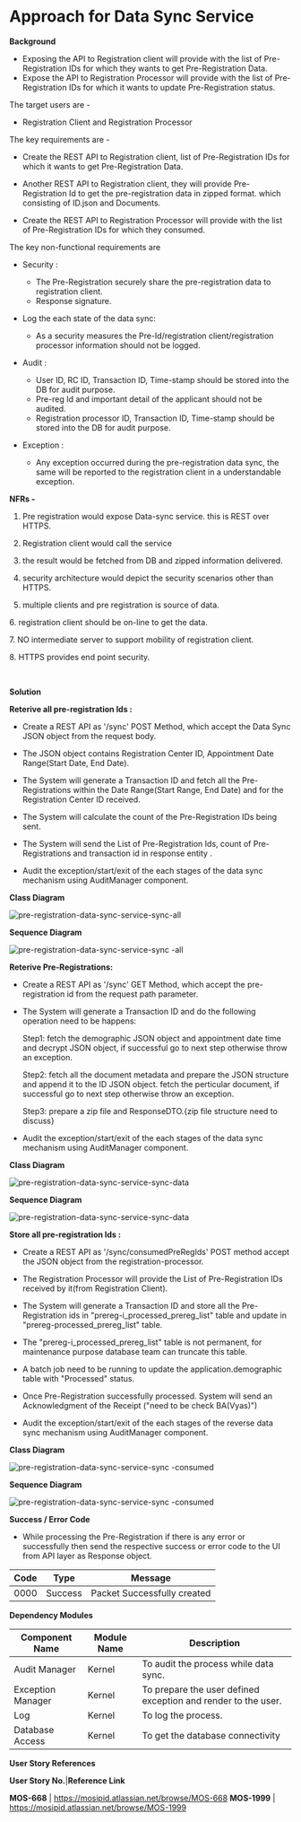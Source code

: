 # Approach for Data Sync Service


**Background**
- Exposing the API to Registration client will provide with the list of Pre-Registration IDs for which they wants to get Pre-Registration Data.
- Expose the API to Registration Processor will provide with the list of Pre-Registration IDs for which it wants to update Pre-Registration status.


The target users are -
   - Registration Client and Registration Processor

The key requirements are -
- Create the REST API to Registration client, list of Pre-Registration IDs for which it wants to get Pre-Registration Data.

- Another REST API to Registration client, they will provide Pre-Registration Id to get the pre-registration data in zipped format. which consisting of ID.json and Documents.

- Create the REST API to Registration Processor will provide with the list of Pre-Registration IDs for which they consumed.

The key non-functional requirements are

- Security :
    - The Pre-Registration securely share the pre-registration data to registration client.
    - Response signature.
	
- Log the each state of the data sync:
    -   As a security measures the Pre-Id/registration client/registration processor information should not be logged.

- Audit :
    - User ID, RC ID, Transaction ID, Time-stamp should be stored into the DB for audit purpose.
    - Pre-reg Id and important detail of the applicant should not be audited.
	- Registration processor ID, Transaction ID, Time-stamp should be stored into the DB for audit purpose.

-   Exception :
    -   Any exception occurred during the pre-registration data sync, the same will be reported to the registration client in a understandable exception.

	
**NFRs -**

1. Pre registration would expose Data-sync service. this is REST over HTTPS.

2. Registration client would call the service

3. the result would be fetched from DB and zipped information delivered.

4. security architecture would depict the security scenarios other than HTTPS.

5. multiple clients and pre registration is source of data.

6. registration client should be on-line to get the data.

7. NO intermediate server to support mobility of registration client.

8. HTTPS provides end point security.

 

**Solution**

**Reterive all pre-registration Ids :**

- Create a REST API as '/sync' POST Method, which accept the Data Sync JSON object from the request body.

- The JSON object contains Registration Center ID, Appointment Date Range(Start Date, End Date).

- The System will generate a Transaction ID and  fetch all the Pre-Registrations within the Date Range(Start Range, End Date) and for the Registration Center ID received.

- The System will calculate the count of the Pre-Registration IDs being sent.

- The System will send the List of Pre-Registration Ids, count of Pre-Registrations and transaction id in response entity .

- Audit the exception/start/exit of the each stages of the data sync mechanism using AuditManager component.

**Class Diagram**

![pre-registration-data-sync-service-sync-all](_images/_class_diagram/data-sync-service.png)

**Sequence Diagram**

![pre-registration-data-sync-service-sync -all](_images/_sequence_diagram/dataSync-retrieve-all-preRegIds.png)




**Reterive Pre-Registrations:**

- Create a REST API as '/sync' GET Method, which accept the pre-registration id from the request path parameter.

- The System will generate a Transaction ID and do the following operation need to be happens:

	 Step1: fetch the demographic JSON object and appointment date time and decrypt JSON object, if successful go to next step otherwise throw an exception.

	 Step2: fetch all the document metadata and prepare the JSON structure and append it to the ID JSON object. fetch the perticular document, if successful go to next step otherwise throw an exception.

	 Step3: prepare a zip file and ResponseDTO.{zip file structure need to discuss}

-   Audit the exception/start/exit of the each stages of the data sync mechanism using AuditManager component.

**Class Diagram**

![pre-registration-data-sync-service-sync-data](_images/_class_diagram/data-sync-service.png)

**Sequence Diagram**

![pre-registration-data-sync-service-sync-data](_images/_sequence_diagram/dataSync-retrieve-data.png)




**Store all pre-registration Ids :**

- Create a REST API as '/sync/consumedPreRegIds' POST method accept the JSON object from the registration-processor.

- The Registration Processor will provide the List of Pre-Registration IDs received by it(from Registration Client). 

- The System will generate a Transaction ID and store all the Pre-Registration ids in "prereg-i_processed_prereg_list" table and update in "prereg-processed_prereg_list" table.

- The "prereg-i_processed_prereg_list" table is not permanent, for maintenance purpose database team can truncate this table.

- A batch job need to be running to update the application.demographic table with "Processed" status.

- Once Pre-Registration successfully processed. System will send an Acknowledgment of the Receipt ("need to be check BA(Vyas)")

- Audit the exception/start/exit of the each stages of the reverse data sync mechanism using AuditManager component.

**Class Diagram**

![pre-registration-data-sync-service-sync -consumed](_images/_class_diagram/data-sync-service-consumed.png)

**Sequence Diagram**

![pre-registration-data-sync-service-sync -consumed](_images/_sequence_diagram/dataSync-consumed-preRegId.png)


**Success / Error Code** 
   - While processing the Pre-Registration if there is any error or successfully then send the respective success or error code to the UI from API layer as  Response object.

  Code   |       Type  | Message|
-----|----------|-------------|
  0000      |             Success |   Packet Successfully created



  
  
  



**Dependency Modules**

Component Name | Module Name | Description | 
-----|----------|-------------|
  Audit Manager     |   Kernel        |    To audit the process while data sync.
  Exception Manager  |  Kernel     |       To prepare the user defined exception and render to the user.
  Log        |          Kernel         |   To log the process.
  Database Access   |    Kernel      |      To get the database connectivity


**User Story References**

  **User Story No.**|**Reference Link**

  **MOS-668**      |     <https://mosipid.atlassian.net/browse/MOS-668>
  **MOS-1999**       |    <https://mosipid.atlassian.net/browse/MOS-1999>